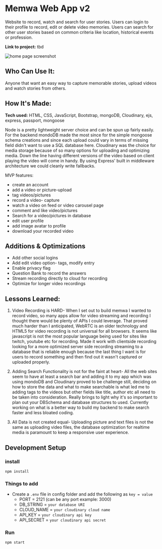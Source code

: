 # Memwa Web App v2
Website to record, watch and search for user stories. Users can login to their profile to record, edit or delete video memories. Users can search for other user stories based on common criteria like location, historical events or profession.

**Link to project:** tbd

![home page screenshot](https://tinypic.host/images/2023/01/09/Screenshot-2023-01-08-at-10.12.17-PM.md.png)

## Who Can Use It:
Anyone that want an easy way to capture memorable stories, upload videos and watch stories from others.

## How It's Made:

**Tech used:** HTML, CSS, JavaScript, Bootstrap, mongoDB, Cloudinary, ejs, express, passport, mongoose

Node is a pretty lightweight server choice and can be spun up fairly easily. For the backend mondoDB made the most since for the simple mongoose schema creations and since each upload could vary in terms of missing field didn't want to use a SQL database here. Cloudinary was the choice for media storage because of so many options for uploading and optimizing media. Down the line having different versions of the video based on client playing the video will come in handy. By using Express' built in middleware architecture we could cleanly write fallbacks.

MVP features: 
- create an account
- add a video or picture-upload
- tag videos/pictures
- record a video- capture
- watch a video on feed or video carousel page
- comment and like video/pictures
- Search for a video/pictures in database
- edit user profile
- add image avatar to profile
- download your recorded video

## Additions & Optimizations
- Add other social logins
- Add edit video option- tags, modify entry
- Enable privacy flag
- Question Bank to record the answers
- Stream recording directly to cloud for recording
- Optimize for longer video recordings


## Lessons Learned:

1. Video Recording is HARD- When I set out to build memwa I wanted to record video, so many apps allow for video streaming and recording I thought there would be plenty of APIs I could leverage. That proved much harder than I anticipated, WebRTC is an older technology and HTML5 for video recording is not universal for all browsers. It seems like javascript is not the most popular language being used for sites like twitch, youtube etc for recording. Made it work with clientside recording looking for a more optimized server side recording streaming to a database that is reliable enough because the last thing I want is for users to record something and then find out it wasn't captured or uploaded properly. 

2. Adding Search Functionality is not for the faint at heart- All the web sites seem to have at least a search bar and adding it to my app which was using mondoDB and Cloudinary proved to be challenge still, deciding on how to store the data and what to make searchable is what led me to adding tags to the videos but other fields like title, author etc all need to be taken into consideration. Really brings to light why it's so important to plan out your DBSchema and database structures to used. Currently working on what is a better way to build my backend to make search faster and less bloated coding. 

3. All Data is not created equal- Uploading picture and text files is not the same as uploading video files, the database optimization for realtime media is paramount to keep a responsive user experience. 


## Development Setup

### install
`npm install`

### Things to add
- Create a `.env` file in config folder and add the following as `key = value`
  - PORT = 2121 (can be any port example: 3000)
  - DB_STRING = `your database URI`
  - CLOUD_NAME = `your cloudinary cloud name`
  - API_KEY = `your cloudinary api key`
  - API_SECRET = `your cloudinary api secret`

### Run
`npm start`

